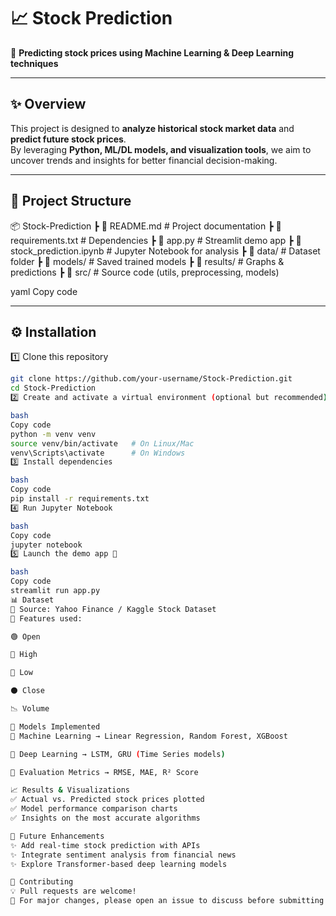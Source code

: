 # 📈 Stock Prediction  

🔮 **Predicting stock prices using Machine Learning & Deep Learning techniques**  

---

## ✨ Overview  
This project is designed to **analyze historical stock market data** and **predict future stock prices**.  
By leveraging **Python, ML/DL models, and visualization tools**, we aim to uncover trends and insights for better financial decision-making.  

---

## 📂 Project Structure  
📦 Stock-Prediction
┣ 📜 README.md # Project documentation
┣ 📜 requirements.txt # Dependencies
┣ 📜 app.py # Streamlit demo app
┣ 📓 stock_prediction.ipynb # Jupyter Notebook for analysis
┣ 📂 data/ # Dataset folder
┣ 📂 models/ # Saved trained models
┣ 📂 results/ # Graphs & predictions
┣ 📂 src/ # Source code (utils, preprocessing, models)

yaml
Copy code

---

## ⚙️ Installation  

1️⃣ Clone this repository  
```bash
git clone https://github.com/your-username/Stock-Prediction.git
cd Stock-Prediction
2️⃣ Create and activate a virtual environment (optional but recommended)

bash
Copy code
python -m venv venv
source venv/bin/activate   # On Linux/Mac  
venv\Scripts\activate      # On Windows  
3️⃣ Install dependencies

bash
Copy code
pip install -r requirements.txt
4️⃣ Run Jupyter Notebook

bash
Copy code
jupyter notebook
5️⃣ Launch the demo app 🚀

bash
Copy code
streamlit run app.py
📊 Dataset
📌 Source: Yahoo Finance / Kaggle Stock Dataset
📌 Features used:

🟢 Open

🔴 High

🔵 Low

⚫ Close

📉 Volume

🧠 Models Implemented
🤖 Machine Learning → Linear Regression, Random Forest, XGBoost

🧮 Deep Learning → LSTM, GRU (Time Series models)

📏 Evaluation Metrics → RMSE, MAE, R² Score

📈 Results & Visualizations
✅ Actual vs. Predicted stock prices plotted
✅ Model performance comparison charts
✅ Insights on the most accurate algorithms

🎯 Future Enhancements
✨ Add real-time stock prediction with APIs
✨ Integrate sentiment analysis from financial news
✨ Explore Transformer-based deep learning models

🤝 Contributing
💡 Pull requests are welcome!
📢 For major changes, please open an issue to discuss before submitting.

